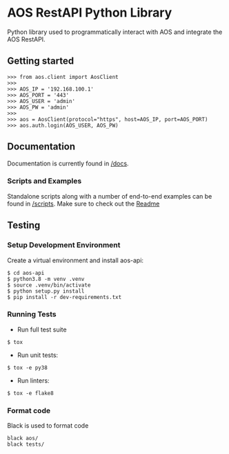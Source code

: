 # AOS RestAPI Python Library

Python library used to programmatically interact with AOS and integrate the AOS 
RestAPI.

## Getting started
```
>>> from aos.client import AosClient
>>> 
>>> AOS_IP = '192.168.100.1'
>>> AOS_PORT = '443'
>>> AOS_USER = 'admin'
>>> AOS_PW = 'admin'
>>> 
>>> aos = AosClient(protocol="https", host=AOS_IP, port=AOS_PORT)
>>> aos.auth.login(AOS_USER, AOS_PW)

```
## Documentation
Documentation is currently found in [/docs](./docs/_build/html). 

### Scripts and Examples
Standalone scripts along with a number of end-to-end examples can be
found in [/scripts](./scripts). Make sure to check out the [Readme](./scripts/README.md)


## Testing
### Setup Development Environment

Create a virtual environment and install aos-api:

```
$ cd aos-api
$ python3.8 -m venv .venv
$ source .venv/bin/activate
$ python setup.py install
$ pip install -r dev-requirements.txt
```

### Running Tests
- Run full test suite
```
$ tox
``` 

 - Run unit tests:
```
$ tox -e py38
```

 - Run linters:
```
$ tox -e flake8
```

### Format code
Black is used to format code
```
black aos/
black tests/
```